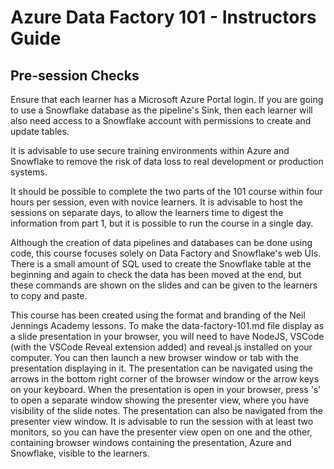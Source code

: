 # Azure Data Factory 101 - Instructors Guide

## Pre-session Checks

Ensure that each learner has a Microsoft Azure Portal login. If you are going to use a Snowflake database as the pipeline's Sink, then each learner will also need access to a Snowflake account with permissions to create and update tables. 

It is advisable to use secure training environments within Azure and Snowflake to remove the risk of data loss to real development or production systems.

It should be possible to complete the two parts of the 101 course within four hours per session, even with novice learners. It is advisable to host the sessions on separate days, to allow the learners time to digest the information from part 1, but it is possible to run the course in a single day.

Although the creation of data pipelines and databases can be done using code, this course focuses solely on Data Factory and Snowflake's web UIs. There is a small amount of SQL used to create the Snowflake table at the beginning and again to check the data has been moved at the end, but these commands are shown on the slides and can be given to the learners to copy and paste.

This course has been created using the format and branding of the Neil Jennings Academy lessons. To make the data-factory-101.md file display as a slide presentation in your browser, you will need to have NodeJS, VSCode (with the VSCode Reveal extension added) and reveal.js installed on your computer. You can then launch a new browser window or tab with the presentation displaying in it. The presentation can be navigated using the arrows in the bottom right corner of the browser window or the arrow keys on your keyboard. When the presentation is open in your browser, press 's' to open a separate window showing the presenter view, where you have visibility of the slide notes. The presentation can also be navigated from the presenter view window. It is advisable to run the session with at least two monitors, so you can have the presenter view open on one and the other, containing browser windows containing the presentation, Azure and Snowflake, visible to the learners.
